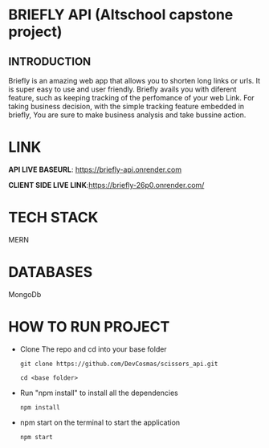# BRIEFLY API (Altschool capstone project)

## INTRODUCTION

Briefly is an amazing web app that allows you to shorten long links or urls. It is super easy to use and user friendly. Briefly avails you with diferent feature, such as keeping tracking of the perfomance of your web Link.
For taking business decision, with the simple tracking feature embedded in briefly, You are sure to make business analysis and take bussine action.

# LINK

**API LIVE BASEURL**: https://briefly-api.onrender.com

**CLIENT SIDE LIVE LINK**:https://briefly-26p0.onrender.com/

# TECH STACK

MERN

# DATABASES

MongoDb

# HOW TO RUN PROJECT

- Clone The repo and cd into your base folder

  `git clone https://github.com/DevCosmas/scissors_api.git`

  `cd <base folder>`

- Run "npm install" to install all the dependencies

  `npm install`

- npm start on the terminal to start the application

  `npm start`
